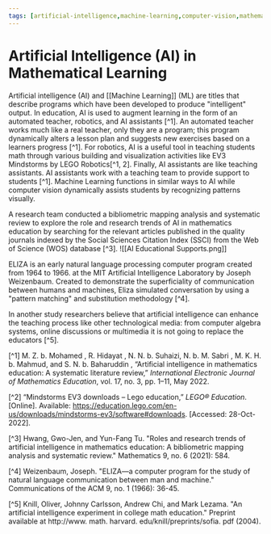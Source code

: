 ```yaml
---
tags: [artificial-intelligence,machine-learning,computer-vision,mathematical-learning]
---
```

# Artificial Intelligence (AI) in Mathematical Learning

Artificial intelligence (AI) and [[Machine Learning]] (ML) are titles that describe programs which have been developed to produce "intelligent" output.  In education, AI is used to augment learning in the form of an automated teacher, robotics, and AI assistants [^1].  An automated teacher works much like a real teacher, only they are a program; this program dynamically alters a lesson plan and suggests new exercises based on a learners progress [^1].  For robotics, AI is a useful tool in teaching students math through various building and visualization activities like EV3 Mindstorms by LEGO Robotics[^1, 2].  Finally, AI assistants are like teaching assistants.  AI assistants work with a teaching team to provide support to students [^1].  Machine Learning functions in similar ways to AI while computer vision dynamically assists students by recognizing patterns visually.

A research team conducted a bibliometric mapping analysis and systematic review to explore the role and research trends of AI in mathematics education by searching for the relevant articles published in the quality journals indexed by the Social Sciences Citation Index (SSCI) from the Web of Science (WOS) database [^3]. 
![[AI Educational Supports.png]]

ELIZA is an early natural language processing computer program created from 1964 to 1966. at the MIT Artificial Intelligence Laboratory by Joseph Weizenbaum. Created to demonstrate the superficiality of communication between humans and machines, Eliza simulated conversation by using a "pattern matching" and substitution methodology [^4].

In another study researchers believe that artificial intelligence can enhance the teaching process like other technological media: from computer algebra systems, online discussions or multimedia it is not going to replace the educators [^5].

[^1] M. Z. b. Mohamed , R. Hidayat , N. N. b. Suhaizi, N. b. M. Sabri , M. K. H. b. Mahmud, and S. N. b. Baharuddin , “Artificial intelligence in mathematics education: A systematic literature review,” _International Electronic Journal of Mathematics Education_, vol. 17, no. 3, pp. 1–11, May 2022.

[^2] “Mindstorms EV3 downloads – Lego education,” _LEGO® Education_. [Online]. Available: https://education.lego.com/en-us/downloads/mindstorms-ev3/software#downloads. [Accessed: 28-Oct-2022].

[^3] Hwang, Gwo-Jen, and Yun-Fang Tu. "Roles and research trends of artificial intelligence in mathematics education: A bibliometric mapping analysis and systematic review." Mathematics 9, no. 6 (2021): 584.

[^4] Weizenbaum, Joseph. "ELIZA—a computer program for the study of natural language communication between man and machine." Communications of the ACM 9, no. 1 (1966): 36-45. 

[^5] Knill, Oliver, Johnny Carlsson, Andrew Chi, and Mark Lezama. "An artificial intelligence experiment in college math education." Preprint available at http://www. math. harvard. edu/knill/preprints/sofia. pdf (2004). 






